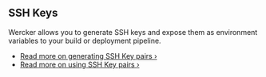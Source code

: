 ## SSH Keys

Wercker allows you to generate SSH keys and expose them as environment variables
to your build or deployment pipeline.

* [Read more on generating SSH Key pairs &rsaquo;](/docs/ssh-keys/generating-ssh-keys.html)
* [Read more on using SSH Key pairs &rsaquo;](/docs/ssh-keys/using-ssh-keys.html)
